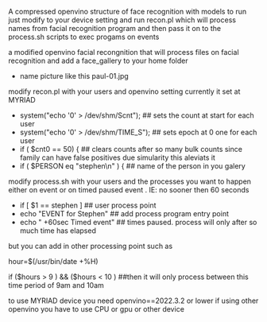 A compressed openvino structure of face recognition with models
to run just modify to your device setting and run recon.pl  which will process names from  facial recognition program and then pass it on to the process.sh  scripts to exec progams on events 

a modified openvino facial recongnition that will process files   on facial recognition and add a face_gallery to your home folder
 - name picture like this paul-01.jpg
   
 modify   recon.pl   with your users and  openvino setting   currently it set at MYRIAD
 
  - system("echo '0' > /dev/shm/Scnt");  ## sets the count at start for each user
  - system("echo '0' > /dev/shm/TIME_S"); ## sets epoch at 0 one for each user
  - if ( $cnt0 == 50) {  ## clears counts  after so many bulk counts  since family can have false positives due simularity this aleviats it
  - if ( $PERSON eq "stephen\n" ) {  ## name of the person in you galery

 modify process.sh with your users and the processes you want to happen  either on event or on timed paused event . IE: no sooner then 60 seconds
  - if [ $1 == stephen ]  ## user process point
  - echo "EVENT for Stephen"  ##  add process program  entry point
  - echo "  +60sec Timed event"  ##  times paused. process will only after so much time has elapsed

 but you can add in other processing point  such as 
 
 hour=$(/usr/bin/date +%H)
 
 if ($hours > 9 )  && ($hours < 10 )  ##then it will only process  between this time period of 9am and 10am

 to use MYRIAD device you need openvino==2022.3.2  or lower  if using 
  other openvino  you have to use CPU or gpu or other device 
